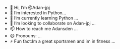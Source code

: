 - 👋 Hi, I’m @Adan-jpj
- 👀 I’m interested in  Python...
- 🌱 I’m currently learning Python ...
- 💞️ I’m looking to collaborate on Adan-jpj  ...
- 📫 How to reach me Adansden ...
- 😄 Pronouns: ...
- ⚡ Fun fact:Im a great sportsmen and im in fitness ...

<!---
Adan-jpj/Adan-jpj is a ✨ special ✨ repository because its `README.md` (this file) appears on your GitHub profile.
You can click the Preview link to take a look at your changes.
--->
